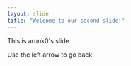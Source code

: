 ```yaml
---
layout: slide
title: "Welcome to our second slide!"
---
```

This is arunk0's slide

Use the left arrow to go back!